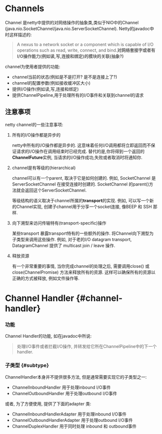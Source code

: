 # Channels

Channel 是netty中提供的对网络操作的抽象类,类似于NIO中的Channel \(java.nio.SocketChannel/java.nio.ServerSocketChannel\). Netty的javadoc中时这样描述的:

> A nexus to a network socket or a component which is capable of I/O operations such as read, write, connect, and bind.**对网络套接字或者有I/O操作能力\(例如读,写,连接和绑定\)的模块的关联\(抽象?\)**

channel为使用者提供的功能:

* channel当前的状态\(例如是不是打开? 是不是连接上了?\)
* channel的配置参数\(例如接收缓冲区大小\)
* 提供I/O操作\(例如读,写,连接和绑定\)
* 提供ChannelPipeline,用于处理所有的I/O事件和关联到channel的请求

## 注意事项

netty channel的一些注意事项:

1. 所有的I/O操作都是异步的

   netty中所有的I/O操作都是异步的. 这意味着任何I/O调用都将立即返回而不保证请求的I/O操作在调用结束时已经完成. 替代的是,你将得到一个返回的**ChannelFuture**实例, 当请求的I/O操作成功,失败或者取消时将通知你.

2. channel是有等级的\(hierarchical\)

   channel可以有一个parent, 取决于它是如何创建的. 例如, SocketChannel 是 ServerSocketChannel 在接受连接时创建的. SocketChannel 的parent\(\)方法就会返回这个ServerSocketChannel.

   等级结构的语义取决于channel所属的**transport**的实现. 例如, 可以写一个新的Channel实现, 创建子channel用于分享一个socket连接, 像BEEP 和 SSH 那样.

3. 向下溯型来访问传输特有\(transport-specific\)操作

   某些transport 暴露transport特有的一些额外的操作. 将Channel向下溯型为子类型来调用这些操作. 例如, 对于老的I/O datagram transport, DatagramChannel 提供了 multicast join / leave 操作.

4. 释放资源

   有一个非常重要的事情, 当你完成channel的处理之后, 需要调用close\(\) 或 close\(ChannelPromise\) 方法来释放所有的资源. 这样可以确保所有的资源以正确的方式被释放, 例如文件操作等.

# Channel Handler {#channel-handler}

### 功能

Channel Handler的功能, 如在javadoc中所说:

> 处理I/O事件或者拦截I/O操作, 并转发给它所在ChannelPipeline中的下一个handler.

### 子类型 {#subtype}

ChannelHandler本身并不提供很多方法, 但是通常需要实现它的子类型之一:

* ChannelInboundHandler 用于处理inbound I/O事件
* ChannelOutboundHandler 用于处理outbound I/O事件

或者, 为了方便使用, 提供了下面的adapter 类:

* ChannelInboundHandlerAdapter 用于处理inbound I/O事件
* ChannelOutboundHandlerAdapter 用于处理outbound I/O事件
* ChannelDuplexHandler 用于同时处理 inbound 和 outbound事件



